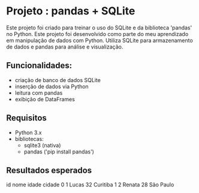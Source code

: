 # Projeto : pandas + SQLite

Este projeto foi criado para treinar o uso do SQLite e da biblioteca 'pandas' no Python.
Este projeto foi desenvolvido como parte do meu aprendizado em manipulação de dados com Python.
Utiliza SQLite para armazenamento de dados e pandas para análise e visualização.

## Funcionalidades:
- criação de banco de dados SQLite
- inserção de dados via Python
- leitura com pandas
- exibição de DataFrames

## Requisitos
- Python 3.x
- bibliotecas:
  - sqlite3 (nativa)
  - pandas ('pip install pandas')

## Resultados esperados
   id    nome  idade     cidade
0   1   Lucas     32   Curitiba
1   2  Renata     28  São Paulo